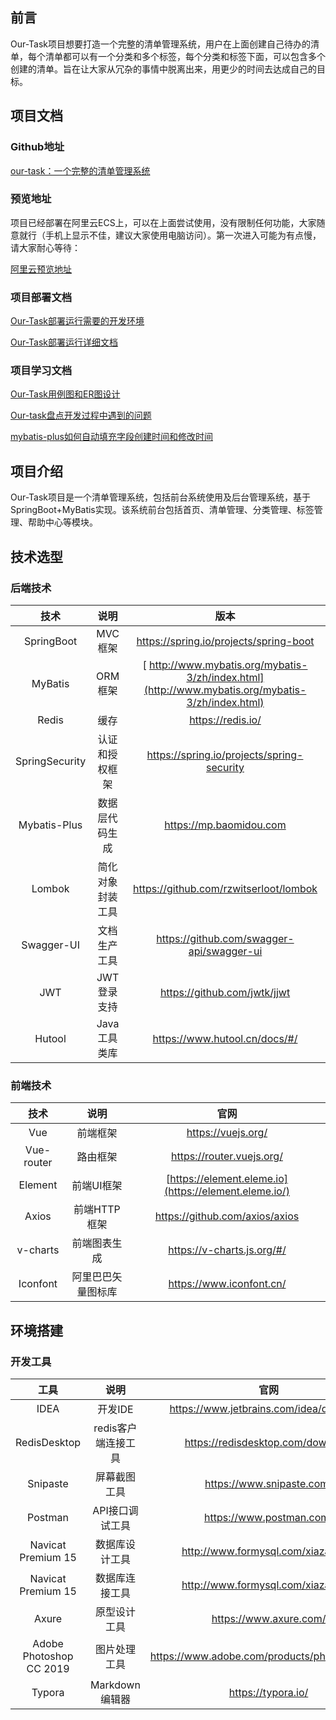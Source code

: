 ## 前言

Our-Task项目想要打造一个完整的清单管理系统，用户在上面创建自己待办的清单，每个清单都可以有一个分类和多个标签，每个分类和标签下面，可以包含多个创建的清单。旨在让大家从冗杂的事情中脱离出来，用更少的时间去达成自己的目标。

## 项目文档

### Github地址

[our-task：一个完整的清单管理系统](https://github.com/water76016/our-task)

### 预览地址

项目已经部署在阿里云ECS上，可以在上面尝试使用，没有限制任何功能，大家随意就行（手机上显示不佳，建议大家使用电脑访问）。第一次进入可能为有点慢，请大家耐心等待：

[阿里云预览地址](http://www.daxingyong.cn:3000/)

### 项目部署文档

[Our-Task部署运行需要的开发环境](https://juejin.cn/post/6904081101619200013)

[ Our-Task部署运行详细文档](https://juejin.cn/post/6904085118059544590)

### 项目学习文档

[Our-Task用例图和ER图设计](https://juejin.cn/post/6904082047107596295)

[Our-task盘点开发过程中遇到的问题](https://juejin.cn/post/6904076042315677704)

[mybatis-plus如何自动填充字段创建时间和修改时间](https://juejin.cn/post/6904074648804294663)

## 项目介绍

Our-Task项目是一个清单管理系统，包括前台系统使用及后台管理系统，基于SpringBoot+MyBatis实现。该系统前台包括首页、清单管理、分类管理、标签管理、帮助中心等模块。

## 技术选型

### 后端技术

|      技术      |       说明       |                             版本                             |
| :------------: | :--------------: | :----------------------------------------------------------: |
|   SpringBoot   |     MVC框架      |            https://spring.io/projects/spring-boot            |
|    MyBatis     |     ORM框架      | [ http://www.mybatis.org/mybatis-3/zh/index.html](http://www.mybatis.org/mybatis-3/zh/index.html) |
|     Redis      |       缓存       |                      https://redis.io/                       |
| SpringSecurity |  认证和授权框架  |          https://spring.io/projects/spring-security          |
|  Mybatis-Plus  |  数据层代码生成  |                   https://mp.baomidou.com                    |
|     Lombok     | 简化对象封装工具 |            https://github.com/rzwitserloot/lombok            |
|   Swagger-UI   |   文档生产工具   |          https://github.com/swagger-api/swagger-ui           |
|      JWT       |   JWT登录支持    |                 https://github.com/jwtk/jjwt                 |
|     Hutool     |   Java工具类库   |                https://www.hutool.cn/docs/#/                 |

### 前端技术

|    技术    |        说明        |                         官网                          |
| :--------: | :----------------: | :---------------------------------------------------: |
|    Vue     |      前端框架      |                  https://vuejs.org/                   |
| Vue-router |      路由框架      |               https://router.vuejs.org/               |
|  Element   |     前端UI框架     | [https://element.eleme.io](https://element.eleme.io/) |
|   Axios    |    前端HTTP框架    |            https://github.com/axios/axios             |
|  v-charts  |    前端图表生成    |              https://v-charts.js.org/#/               |
|  Iconfont  | 阿里巴巴矢量图标库 |               https://www.iconfont.cn/                |

## 环境搭建

### 开发工具

|          工具           |        说明         |                     官网                      |
| :---------------------: | :-----------------: | :-------------------------------------------: |
|          IDEA           |       开发IDE       |    https://www.jetbrains.com/idea/download    |
|      RedisDesktop       | redis客户端连接工具 |       https://redisdesktop.com/download       |
|        Snipaste         |    屏幕截图工具     |           https://www.snipaste.com/           |
|         Postman         |   API接口调试工具   |           https://www.postman.com/            |
|   Navicat Premium 15    |   数据库设计工具    |      http://www.formysql.com/xiazai.html      |
|   Navicat Premium 15    |   数据库连接工具    |      http://www.formysql.com/xiazai.html      |
|          Axure          |    原型设计工具     |            https://www.axure.com/             |
| Adobe Photoshop CC 2019 |    图片处理工具     | https://www.adobe.com/products/photoshop.html |
|         Typora          |   Markdown编辑器    |              https://typora.io/               |
